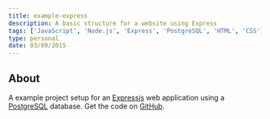 ```yaml
---
title: example-express
description: A basic structure for a website using Express
tags: ['JavaScript', 'Node.js', 'Express', 'PostgreSQL', 'HTML', 'CSS']
type: personal
date: 03/09/2015
---
```

## About

A example project setup for an [Expressjs](https://expressjs.com/) web application using a [PostgreSQL](https://www.postgresql.org/) database. Get the code on [GitHub](https://github.com/awocallaghan/example-express).
